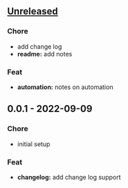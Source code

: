 <a name="unreleased"></a>
## [Unreleased]

### Chore
- add change log
- **readme:** add notes

### Feat
- **automation:** notes on automation


<a name="0.0.1"></a>
## 0.0.1 - 2022-09-09
### Chore
- initial setup

### Feat
- **changelog:** add change log support


[Unreleased]: https://github.com/michaelbrewer/changelog-git-chglog/compare/0.0.1...HEAD
